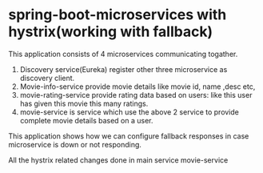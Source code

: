 # spring-boot-microservices with hystrix(working with fallback)

This application consists of 4 microservices communicating togather.

1. Discovery service(Eureka) register other three microservice as discovery client.
2. Movie-info-service provide movie details like movie id, name ,desc etc,
3. movie-rating-service provide rating data based on users: like this user has given this movie this many ratings.
4. movie-service is service which  use the above 2 service to provide complete movie  details based on a user.


This application shows how we can configure fallback responses in case microservice is down or not responding.

All the hystrix related changes done in main service movie-service
